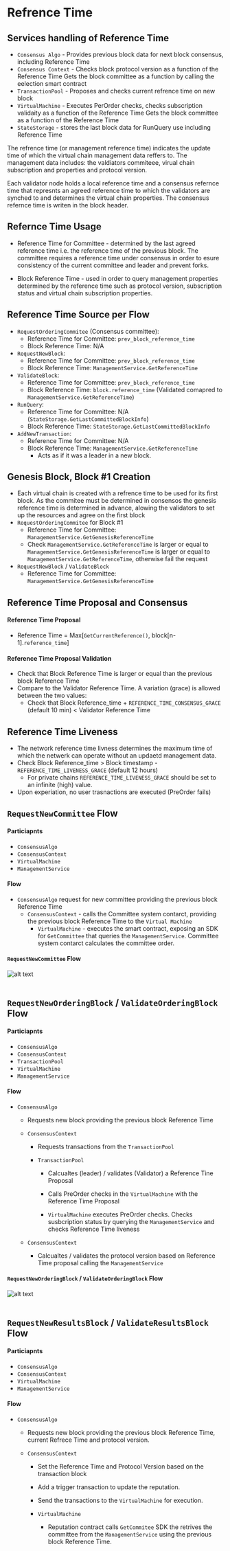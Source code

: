 # Refrence Time

## Services handling of Reference Time

* `Consensus Algo` - Provides previous block data for next block consensus, including Reference Time
* `Consensus Context` - Checks block protocol version as a function of the Reference Time
                        Gets the block committee as a function by calling the eelection smart contract
* `TransactionPool` - Proposes and checks current refrence time on new block
* `VirtualMachine` - Executes PerOrder checks, checks subscription validaity as a function of the Reference Time
                     Gets the block committee as a function of the Reference Time
* `StateStorage` - stores the last block data for RunQuery use including Reference Time


The refrence time (or management reference time) indicates the update time of which the virtual chain management data reffers to. The management data includes: the valdiators commiteee, virual chain subscription and properties and protocol version.

Each validator node holds a local reference time and a consensus refernce time that represnts an agreed reference time to which the validators are synched to and determines the virtual chain properties. The consensus refernce time is writen in the block header.

## Refernce Time Usage
* Reference Time for Committee - determined by the last agreed reference time i.e. the reference time of the previous block.
  The committee requires a reference time under consensus in order to esure consistency of the current committee and leader and prevent forks.

* Block Reference Time - used in order to query management properties determined by the reference time such as protocol version,   subscription status and virtual chain subscription properties.

## Reference Time Source per Flow
* `RequestOrderingCommitee` (Consensus committee): 
  * Reference Time for Committee: `prev_block_reference_time`
  * Block Reference Time: N/A
* `RequestNewBlock`: 
  * Reference Time for Committee: `prev_block_reference_time`
  * Block Reference Time: `ManagementService.GetReferenceTime`
* `ValidateBlock`: 
  * Reference Time for Committee: `prev_block_reference_time`
  * Block Reference Time: `block.reference_time` (Validated comapred to `ManagementService.GetReferenceTime`)
* `RunQuery`: 
  * Reference Time for Committee: N/A (`StateStorage.GetLastCommittedBlockInfo`)
  * Block Reference Time: `StateStorage.GetLastCommittedBlockInfo`
* `AddNewTransaction`: 
  * Reference Time for Committee: N/A
  * Block Reference Time: `ManagementService.GetReferenceTime` 
    * Acts as if it was a leader in a new block.

## Genesis Block, Block #1 Creation 
* Each virtual chain is created with a refrence time to be used for its first block. As the commitee must be determined in consensos the genesis reference time is determined in advance, alowing the validators to set up the resources and agree on the first block
* `RequestOrderingCommitee` for Block #1 
  * Reference Time for Committee: `ManagementService.GetGenesisReferenceTime`
  * Check `ManagementService.GetReferenceTime` is larger or equal to `ManagementService.GetGenesisReferenceTime` is larger or equal to `ManagementService.GetReferenceTime`, otherwise fail the request 
* `RequestNewBlock` / `ValidateBlock`
  * Reference Time for Committee: `ManagementService.GetGenesisReferenceTime`

## Reference Time Proposal and Consensus

#### Reference Time Proposal
* Reference Time = Max[`GetCurrentReference()`, block[n-1].`reference_time`]

#### Reference Time Proposal Validation
* Check that Block Reference Time is larger or equal than the previous block Reference Time
* Compare to the Validator Reference Time. A variation (grace) is allowed between the two values:
  * Check that Block Reference_time + `REFERENCE_TIME_CONSENSUS_GRACE` (default 10 min) < Validator Reference Time

## Reference Time Liveness
* The network reference time livness determines the maximum time of which the netwerk can operate without an updaetd management data. 
* Check Block Reference_time > Block timestamp - `REFERENCE_TIME_LIVENESS_GRACE` (default 12 hours)
  * For private chains `REFERENCE_TIME_LIVENESS_GRACE` should be set to an infinite (high) value.
* Upon experiation, no user trasnactions are executed (PreOrder fails) 


## `RequestNewCommittee` Flow
#### Particiapnts
  * `ConsensusAlgo`
  * `ConsensusContext`
  * `VirtualMachine`
  * `ManagementService`

#### Flow
* `ConsensusAlgo` request for new committee providing the previous block Reference Time
  * `ConsensusContext` - calls the Committee system contarct, providing the previous block Reference Time to the `Virtual Machine`
    * `VirtualMachine` - executes the smart contract, exposing an SDK for `GetCommittee` that queries the `ManagementService`. Committee system contarct calculates the committee order.

#### `RequestNewCommittee` Flow

![alt text][reference_time_committee] <br/><br/>

[reference_time_committee]: ../_img/reference_time_committee.png "reference_time_request_committee"


## `RequestNewOrderingBlock` / `ValidateOrderingBlock` Flow

#### Particiapnts
  * `ConsensusAlgo`
  * `ConsensusContext`
  * `TransactionPool`
  * `VirtualMachine`
  * `ManagementService`

#### Flow

* `ConsensusAlgo` 
  * Requests new block providing the previous block Reference Time
  
  * `ConsensusContext`
    * Requests transactions from the `TransactionPool`

    * `TransactionPool`
      * Calcualtes (leader) / validates (Validator) a Reference Tine Proposal
      * Calls PreOrder checks in the `VirtualMachine` with the Reference Time Proposal

      * `VirtualMachine` executes PreOrder checks. Checks susbcription status by querying the `ManagementService` and checks Reference Time liveness
  
  * `ConsensusContext`
    * Calcualtes / validates the protocol version based on Reference Time proposal calling the `ManagementService`

#### `RequestNewOrderingBlock` / `ValidateOrderingBlock` Flow

![alt text][reference_time_ordering_block] <br/><br/>

[reference_time_ordering_block]: ../_img/reference_time_ordering_block.png "reference_time_ordering_block"


## `RequestNewResultsBlock` / `ValidateResultsBlock` Flow

#### Particiapnts
  * `ConsensusAlgo`
  * `ConsensusContext`
  * `VirtualMachine`
  * `ManagementService`

#### Flow

* `ConsensusAlgo` 
  * Requests new block providing the previous block Reference Time, current Refrece Time and protocol version.
  
  * `ConsensusContext`
    * Set the Reference Time and Protocol Version based on the transaction block
    * Add a trigger transaction to update the reputation.
    * Send the transactions to the `VirtualMachine` for execution.

    * `VirtualMachine`
      * Reputation contract calls `GetCommitee` SDK the retrives the committee from the `ManagementService` using the previous block Reference Time.


